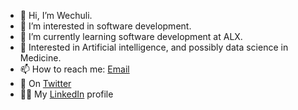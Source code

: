 - 👋 Hi, I’m Wechuli.
- 👀 I’m interested in software development.
- 🌱 I’m currently learning software development at ALX.
- 💞️ Interested in Artificial intelligence, and possibly data science in Medicine.
- 📫 How to reach me: <a href="wechuli017@gmail.com">Email</a>
- 🐥 On <a href="https://twitter.com/wechuli_eugene">Twitter</a>
- 👷‍♂️ My <a href="https://www.linkedin.com/in/wechuli-eugene-053b89169/">LinkedIn</a> profile

<!---
wechu07/wechu07 is a ✨ special ✨ repository because its `README.md` (this file) appears on your GitHub profile.
You can click the Preview link to take a look at your changes.
--->
